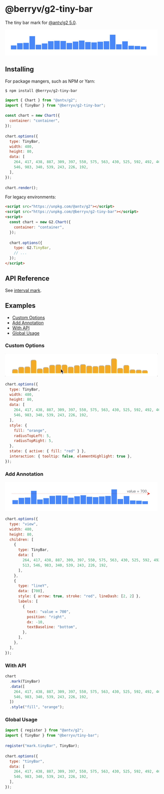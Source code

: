 # @berryv/g2-tiny-bar

The tiny bar mark for [@antv/g2 5.0](https://github.com/antvis/g2).

<img src="./img/basic.jpg" width=500 alt="basic">

## Installing

For package mangers, such as NPM or Yarn:

```bash
$ npm install @berryv/g2-tiny-bar
```

```js
import { Chart } from "@antv/g2";
import { TinyBar } from "@berryv/g2-tiny-bar";

const chart = new Chart({
  container: "container",
});

chart.options({
  type: TinyBar,
  width: 480,
  height: 80,
  data: [
    264, 417, 438, 887, 309, 397, 550, 575, 563, 430, 525, 592, 492, 467, 513,
    546, 983, 340, 539, 243, 226, 192,
  ],
});

chart.render();
```

For legacy environments:

```html
<script src="https://unpkg.com/@antv/g2"></script>
<script src="https://unpkg.com/@berryv/g2-tiny-bar"></script>
<script>
  const chart = new G2.Chart({
    container: "container",
  });

  chart.options({
    type: G2.TinyBar,
    // ...
  });
</script>
```

## API Reference

See [interval mark](https://g2.antv.antgroup.com/spec/mark/interval).

## Examples

- [Custom Options](#custom-options)
- [Add Annotation](#add-annotation)
- [With API](#with-api)
- [Global Usage](#global-usage)

### Custom Options

<img src="./img/basic-style.gif" width=500 alt="basic-style">

```js
chart.options({
  type: TinyBar,
  width: 480,
  height: 80,
  data: [
    264, 417, 438, 887, 309, 397, 550, 575, 563, 430, 525, 592, 492, 467, 513,
    546, 983, 340, 539, 243, 226, 192,
  ],
  style: {
    fill: "orange",
    radiusTopLeft: 5,
    radiusTopRight: 5,
  },
  state: { active: { fill: "red" } },
  interaction: { tooltip: false, elementHighlight: true },
});
```

### Add Annotation

<img src="./img/basic-link.jpg" width=500 alt="basic-link">

```js
chart.options({
  type: "view",
  width: 480,
  height: 80,
  children: [
    {
      type: TinyBar,
      data: [
        264, 417, 438, 887, 309, 397, 550, 575, 563, 430, 525, 592, 492, 467,
        513, 546, 983, 340, 539, 243, 226, 192,
      ],
    },
    {
      type: "lineY",
      data: [700],
      style: { arrow: true, stroke: "red", lineDash: [2, 2] },
      labels: [
        {
          text: "value = 700",
          position: "right",
          dx: -10,
          textBaseline: "bottom",
        },
      ],
    },
  ],
});
```

### With API

```js
chart
  .mark(TinyBar)
  .data([
    264, 417, 438, 887, 309, 397, 550, 575, 563, 430, 525, 592, 492, 467, 513,
    546, 983, 340, 539, 243, 226, 192,
  ])
  .style("fill", "orange");
```

### Global Usage

```js
import { register } from "@antv/g2";
import { TinyBar } from "@berryv/tiny-bar";

register("mark.tinyBar", TinyBar);

chart.options({
  type: "tinyBar",
  data: [
    264, 417, 438, 887, 309, 397, 550, 575, 563, 430, 525, 592, 492, 467, 513,
    546, 983, 340, 539, 243, 226, 192,
  ],
});
```
